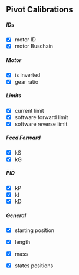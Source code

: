 Pivot Calibrations
-----------------------------

##### IDs

- [x] motor ID
- [x] motor Buschain

##### Motor

- [x] is inverted
- [x] gear ratio

##### Limits

- [x] current limit
- [x] software forward limit
- [x] software reverse limit

##### Feed Forward

- [x] kS
- [x] kG

##### PID

- [x] kP
- [x] kI
- [x] kD

##### General

- [x] starting position
- [x] length
- [x] mass
- [x] states positions


